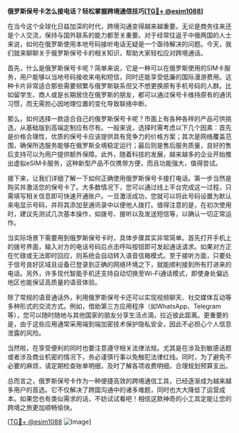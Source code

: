 **俄罗斯保号卡怎么接电话？轻松掌握跨境通信技巧[[TG💪+ @esim1088](https://t.me/s/esim1088)]**

在当今这个全球化日益加深的时代，跨境沟通变得越来越重要。无论是商务往来还是个人交流，保持与国外联系的能力都至关重要。对于经常往返于中俄两国的人士来说，如何在俄罗斯使用本地号码接听电话无疑是一个亟待解决的问题。今天，我们就来聊聊关于俄罗斯保号卡的相关知识，帮助大家轻松应对跨境通话。

首先，什么是俄罗斯保号卡呢？简单来说，它是一种可以在俄罗斯使用的SIM卡服务，用户能够以当地号码接收来电和短信，同时还能享受低廉的国际漫游费用。这种卡片非常适合那些需要频繁与俄罗斯联系但又不想更换原有手机号码的人群。比如留学生、商人或是长期居住在俄罗斯的朋友，都可以通过保号卡维持原有的通讯习惯，而无需担心因地理位置的变化导致联络中断。

那么，如何选择一款适合自己的俄罗斯保号卡呢？市面上有各种各样的产品可供挑选，从基础版到高端定制应有尽有。一般来说，选择时需考虑以下几个因素：首先是价格合理性，优质的保号卡应该提供具有竞争力的价格方案；其次是网络覆盖范围，确保所选服务能够在俄罗斯全境稳定运行；最后则是售后服务质量，良好的售后支持可以为用户提供额外保障。此外，随着科技的发展，越来越多的企业开始推出虚拟eSIM卡服务，这种新型产品不仅携带方便，而且功能强大，值得尝试。

接下来，让我们详细了解一下如何正确使用俄罗斯保号卡接打电话。第一步当然是购买并激活您的保号卡了。大多数情况下，您可以通过线上平台完成这一过程，只需填写相关信息即可快速开通账户。一旦激活成功，您就可以将此号码设置为默认来电显示号码，并将其添加至通讯录中以便他人拨打。值得注意的是，在初次使用时，建议先测试几次基本操作，如拨号、接听以及发送短信等，以确认一切正常运作。

当实际场景下需要用到俄罗斯保号卡时，具体步骤其实非常简单。首先打开手机上的拨号界面，输入对方的电话号码后点击呼叫按钮即可发起通话请求。如果对方正在忙碌或无法即时回应，则系统会自动转入语音信箱模式。至于接听方面，只要处于信号良好区域且设备已登录到正确的网络环境之下，就能顺利接到所有打进来的电话。另外，许多现代智能手机还支持自动切换至Wi-Fi通话模式，即使身处偏远地区也能保证高质量的语音体验。

除了常规的语音通话外，利用俄罗斯保号卡还可以实现视频聊天、社交媒体互动等多种形式的交流方式。例如，借助第三方应用程序（如WhatsApp、Telegram等），您可以随时随地与其他国家的朋友分享生活点滴，拉近彼此距离。更重要的是，由于这些应用通常采用端到端加密技术保护隐私安全，因此不必担心个人信息泄露的风险。

当然啦，在享受便利的同时也要注意遵守相关法律法规。尤其是在涉及到敏感话题或者涉及商业机密的情况下，务必谨慎行事以免触犯法律红线。同时，为了避免不必要的麻烦，请定期检查账单明细，及时了解各项收费明细，合理规划预算支出。

总而言之，俄罗斯保号卡作为一种便捷高效的跨境通信工具，已经逐渐成为越来越多用户的首选。它不仅解决了跨国沟通中的诸多难题，同时也大大降低了运营成本。如果您也有类似需求的话，不妨试试看吧！相信这款神奇的小工具定能让您的跨境之旅更加顺畅愉快。

[[TG💪+ @esim1088](https://t.me/s/esim1088) ![Image](https://i.postimg.cc/4NQfJmqS/Snipaste-2025-05-13-00-14-12.png)]